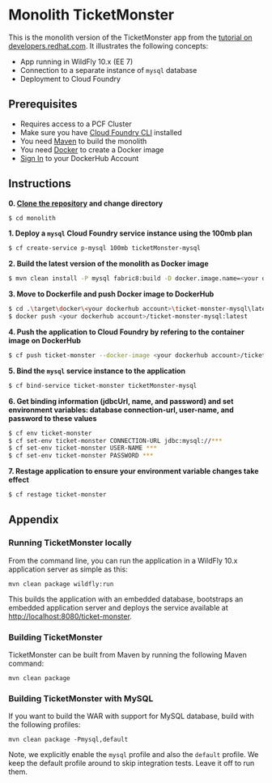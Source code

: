 # Monolith TicketMonster

This is the monolith version of the TicketMonster app from the [tutorial on developers.redhat.com](https://developers.redhat.com/ticket-monster/). It illustrates the following concepts:

* App running in WildFly 10.x (EE 7)
* Connection to a separate instance of `mysql` database
* Deployment to Cloud Foundry

## Prerequisites

* Requires access to a PCF Cluster
* Make sure you have [Cloud Foundry CLI](https://docs.cloudfoundry.org/cf-cli/install-go-cli.html) installed 
* You need [Maven](https://maven.apache.org/) to build the monolith
* You need [Docker](https://www.docker.com/community-edition) to create a Docker image 
* [Sign In](https://hub.docker.com/) to your DockerHub Account

## Instructions

**0. [Clone the repository](https://github.com/dynatrace-innovationlab/monolith-to-microservice-cloudfoundry#instructions) and change directory**
```sh
$ cd monolith
```

**1. Deploy a `mysql` Cloud Foundry service instance using the 100mb plan**
```sh
$ cf create-service p-mysql 100mb ticketMonster-mysql
```

**2. Build the latest version of the monolith as Docker image**
```sh
$ mvn clean install -P mysql fabric8:build -D docker.image.name=<your dockerhub account>/ticket-monster-mysql:latest
```

**3. Move to Dockerfile and push Docker image to DockerHub**
```sh
$ cd .\target\docker\<your dockerhub account>\ticket-monster-mysql\latest\build
$ docker push <your dockerhub account>/ticket-monster-mysql:latest
```

**4. Push the application to Cloud Foundry by refering to the container image on DockerHub**
```sh
$ cf push ticket-monster --docker-image <your dockerhub account>/ticket-monster-mysql:latest
```

**5. Bind the `mysql` service instance to the application**
```sh
$ cf bind-service ticket-monster ticketMonster-mysql
```

**6. Get binding information (jdbcUrl, name, and password) and set environment variables: database connection-url, user-name, and password to these values**
```sh
$ cf env ticket-monster
$ cf set-env ticket-monster CONNECTION-URL jdbc:mysql://***
$ cf set-env ticket-monster USER-NAME ***
$ cf set-env ticket-monster PASSWORD ***
```

**7. Restage application to ensure your environment variable changes take effect**
```sh
$ cf restage ticket-monster
```

## Appendix

### Running TicketMonster locally

From the command line, you can run the application in a WildFly 10.x application server as simple as this:

```
mvn clean package wildfly:run
```

This builds the application with an embedded database, bootstraps an embedded application server and deploys the service available at [http://localhost:8080/ticket-monster](http://localhost:8080/ticket-monster).


### Building TicketMonster

TicketMonster can be built from Maven by running the following Maven command:

```
mvn clean package
```
	
### Building TicketMonster with MySQL 

If you want to build the WAR with support for MySQL database, build with the following profiles:

```
mvn clean package -Pmysql,default
```
       
Note, we explicitly enable the `mysql` profile and also the `default` profile. We keep the default profile around to skip integration tests. Leave it off to run them.   